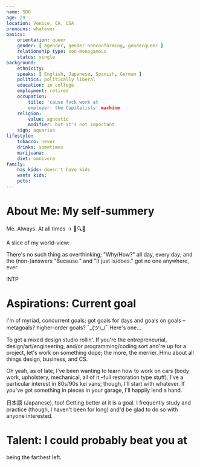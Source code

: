 ```yaml
---
name: SDO
age: 29
location: Venice, CA, USA
pronouns: whatever
basics:
    orientation: queer
    gender: [ agender, gender nonconforming, genderqueer ]
    relationship type: non-monogamous
    status: single
background:
    ethnicity:
    speaks: [ English, Japanese, Spanish, German ]
    politics: politically liberal
    education: in college
    employment: retired
    occupation:
        title: 'cause fvck work at
        employer: the Capitalists' machine
    religion:
        value: agnostic
        modifier: but it's not important
    sign: aquarius
lifestyle:
    tobacco: never
    drinks: sometimes
    marijuana:
    diet: omnivore
family:
    has kids: doesn't have kids
    wants kids:
    pets:
---
```

# About Me: My self-summery
Me. Always. At all times → 🤔🔍🤔
　

A slice of my world-view:

There's no such thing as overthinking;
"Why/How?" all day, every day;
and the (non-)answers "Because." and "It just is/does." got no one anywhere, ever.

INTP

# Aspirations: Current goal
I'm of myriad, concurrent goals; got goals for days and goals on goals –metagoals? higher-order goals? ¯\_(ツ)_/¯
Here's one…

To get a mixed design studio rollin'.
If you're the entrepreneurial, design/art/engineering, and/or programming/coding sort and're up for a project, let's work on something dope; the more, the merrier. Hmu about all things design, business, and CS.

Oh yeah, as of late, I've been wanting to learn how to work on cars (body work, upholstery, mechanical, all of it –full restoration type stuff). I've a particular interest in 80s/90s kei vans; though, I'll start with whatever. If you've got something in pieces in your garage, I'll happily lend a hand.

日本語 (Japanese), too! Getting better at it is a goal. I frequently study and practice (though, I haven't been for long) and'd be glad to do so with anyone interested.

# Talent: I could probably beat you at
being the farthest left.
